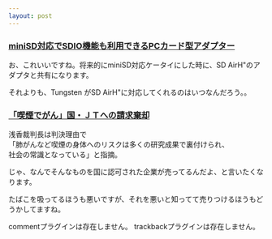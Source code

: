 ```yaml
---
layout: post
---
```

<h3><a href="http://k-tai.impress.co.jp/cda/article/news_toppage/16079.html">miniSD対応でSDIO機能も利用できるPCカード型アダプター</a></h3>
<p>お、これいいですね。将来的にminiSD対応ケータイにした時に、SD AirH&quot;のアダプタと共有になります。</p>
<p>それよりも、Tungsten がSD AirH&quot;に対応してくれるのはいつなんだろう。。</p>
<h3><a href="http://www.nikkei.co.jp/news/shakai/20031021AT1G2100O21102003.html">「喫煙でがん」国・ＪＴへの請求棄却</a></h3>
<pre>浅香裁判長は判決理由で
「肺がんなど喫煙の身体へのリスクは多くの研究成果で裏付けられ、
社会の常識となっている」と指摘。
</pre>
<p>じゃ、なんでそんなものを国に認可された企業が売ってるんだよ、と言いたくなります。</p>
<p>たばこを吸ってるほうも悪いですが、それを悪いと知ってて売りつけるほうもどうかしてますね。</p>
<p><span class="error">commentプラグインは存在しません。</span> <span class="error">trackbackプラグインは存在しません。</span> </p>

